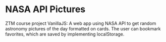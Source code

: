 # NASA API Pictures

ZTM course project VanillaJS: A web app using NASA API to get random astronomy pictures of the day formatted on cards. The user can bookmark favorites, which are saved by implementing localStorage.

